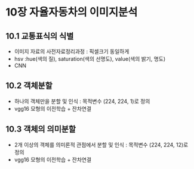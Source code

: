 # 10장 자율자동차의 이미지분석

## 10.1 교통표식의 식별
- 이미지 자료의 사전자료정리과정 : 픽셀크기 동일하게
- hsv :hue(색의 질), saturation(색의 선명도), value(색의 밝기, 명도)
- CNN

## 10.2 객체분할
- 하나의 객체만을 분할 및 인식 : 목적변수 (224, 224, 1)로 정의
- vgg16 모형의 이전학습 + 잔차연결 

## 10.3 객체의 의미분할
- 2개 이상의 객체를 의미론적 관점에서 분할 및 인식 : 목적변수 (224, 224, 12)로 정의
- vgg16 모형의 이전학습 + 잔차연결 

